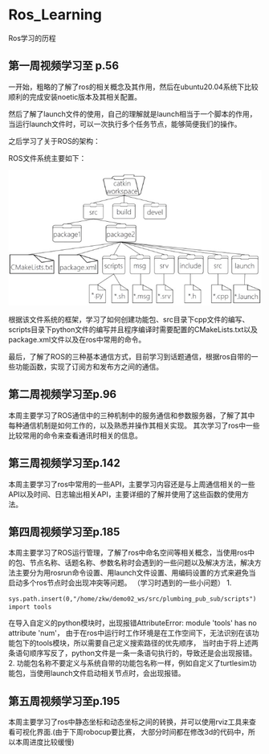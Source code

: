 # Ros_Learning
Ros学习的历程

## 第一周视频学习至 p.56
一开始，粗略的了解了ros的相关概念及其作用，然后在ubuntu20.04系统下比较顺利的完成安装noetic版本及其相关配置。

然后了解了launch文件的使用，自己的理解就是launch相当于一个脚本的作用，当运行launch文件时，可以一次执行多个任务节点，能够简便我们的操作。

之后学习了关于ROS的架构：

ROS文件系统主要如下：

![文件系统](./README.assets/文件系统.jpg)

根据该文件系统的框架，学习了如何创建功能包、src目录下cpp文件的编写、scripts目录下python文件的编写并且程序编译时需要配置的CMakeLists.txt以及package.xml文件以及在ros中常用的命令。

最后，了解了ROS的三种基本通信方式，目前学习到话题通信，根据ros自带的一些功能函数，实现了订阅方和发布方之间的通信。


## 第二周视频学习至p.96
本周主要学习了ROS通信中的三种机制中的服务通信和参数服务器，了解了其中每种通信机制是如何工作的，以及熟悉并操作其相关实现。
其次学习了ros中一些比较常用的命令来查看通讯时相关的信息。


## 第三周视频学习至p.142
本周主要学习了ros中常用的一些API，主要学习内容还是与上周通信相关的一些API以及时间、日志输出相关API，主要详细的了解并使用了这些函数的使用方法。


## 第四周视频学习至p.185
本周主要学习了ROS运行管理，了解了ros中命名空间等相关概念，当使用ros中的包、节点名称、话题名称、参数名称时会遇到的一些问题以及解决方法，解决方法主要分为用rosrun命令设置、用launch文件设置、用编码设置的方式来避免当启动多个ros节点时会出现冲突等问题。
（学习时遇到的一些小问题）
1.
```
sys.path.insert(0,"/home/zkw/demo02_ws/src/plumbing_pub_sub/scripts")
import tools
```
在导入自定义的python模块时，出现报错AttributeError: module 'tools' has no attribute 'num'，
由于在ros中运行时工作环境是在工作空间下，无法识别在该功能包下的tools模块，所以需要自己定义搜索路径的优先顺序，
当时由于将上述两条语句顺序写反了，python文件是一条一条语句执行的，导致还是会出现报错。
2.
功能包名称不要定义与系统自带的功能包名称一样，例如自定义了turtlesim功能包，当使用launch文件启动相关节点时，会出现报错。

## 第五周视频学习至p.195
本周主要学习了ros中静态坐标和动态坐标之间的转换，并可以使用rviz工具来查看可视化界面.(由于下周robocup要比赛，
大部分时间都在修改3d的代码中，所以本周进度比较缓慢)
